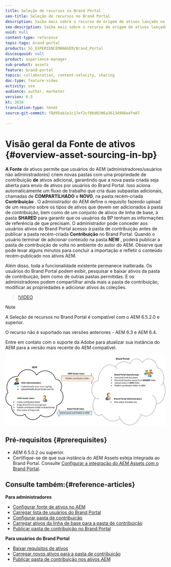 ```yaml
---
title: Seleção de recursos no Brand Portal
seo-title: Seleção de recursos no Brand Portal
description: Saiba mais sobre o recurso de origem de ativos lançado no Portal de marcas de ativos do Adobe Experience Manager.
seo-description: Saiba mais sobre o recurso de origem de ativos lançado no Portal de marcas de ativos do Adobe Experience Manager.
uuid: null
content-type: reference
topic-tags: brand-portal
products: SG_EXPERIENCEMANAGER/Brand_Portal
discoiquuid: null
product: experience-manager
sub-product: assets
feature: brand-portal
topics: collaboration, content-velocity, sharing
doc-type: feature-video
activity: use
audience: author, marketer
version: 6.5
kt: 3838
translation-type: tm+mt
source-git-commit: f8d95ab1e1c17ef2cf86d0206a36134996e4fe07

---
```



# Visão geral da Fonte de ativos {#overview-asset-sourcing-in-bp}

**A Fonte** de ativos permite que usuários do AEM (administradores/usuários não administradores) criem novas pastas com uma propriedade de contribuição **de** ativos adicional, garantindo que a nova pasta criada seja aberta para envio de ativos por usuários do Brand Portal. Isso aciona automaticamente um fluxo de trabalho que cria duas subpastas adicionais, chamadas de **COMPARTILHADO** e **NOVO**, na pasta recém-criada **Contribuição** . O administrador do AEM define o requisito fazendo upload de um resumo sobre os tipos de ativos que devem ser adicionados à pasta de contribuição, bem como de um conjunto de ativos de linha de base, à pasta **SHARED** para garantir que os usuários da BP tenham as informações de referência de que precisam. O administrador pode conceder aos usuários ativos do Brand Portal acesso à pasta de contribuição antes de publicar a pasta recém-criada **Contribuição** no Brand Portal. Quando o usuário terminar de adicionar conteúdo na pasta **NEW** , poderá publicar a pasta de contribuição de volta no ambiente do autor do AEM. Observe que pode levar alguns minutos para concluir a importação e refletir o conteúdo recém-publicado nos ativos AEM.

Além disso, toda a funcionalidade existente permanece inalterada. Os usuários do Brand Portal podem exibir, pesquisar e baixar ativos da pasta de contribuição, bem como de outras pastas permitidas. E os administradores podem compartilhar ainda mais a pasta de contribuição, modificar as propriedades e adicionar ativos às coleções.

>[!VIDEO](https://video.tv.adobe.com/v/29365/?quality=12&captions=por_br)

>[!NOTE]
>
>A Seleção de recursos no Brand Portal é compatível com o AEM 6.5.2.0 e superior.
>
>O recurso não é suportado nas versões anteriores - AEM 6.3 e AEM 6.4.
>
>Entre em contato com o suporte da Adobe para atualizar sua instância do AEM para a versão mais recente do AEM compatível.

![Seleção de recursos do Portal de marcas](assets/asset-sourcing.png)

## Pré-requisitos {#prerequisites}

* AEM 6.5.0.2 ou superior.
* Certifique-se de que sua instância do AEM Assets esteja integrada ao Brand Portal. Consulte [Configurar a integração do AEM Assets com o Brand Portal](https://helpx.adobe.com/experience-manager/6-5/assets/using/brand-portal-configuring-integration.html).

## Consulte também:{#reference-articles}

**Para administradores**

* [Configurar fonte de ativos no AEM](brand-portal-configure-asset-sourcing.md)
* [Carregar lista de usuários do Brand Portal](brand-portal-configure-asset-sourcing.md)
* [Configurar pasta de contribuição](brand-portal-contribution-folder.md)
* [Carregar ativos da linha de base para a pasta de contribuição](brand-portal-upload-baseline-assets.md)
* [Publicar pasta de contribuição no Brand Portal](brand-portal-publish-contribution-folder-to-brand-portal.md)

**Para usuários do Brand Portal**

* [Baixar requisitos de ativos](brand-portal-download-asset-requirements.md)
* [Carregar novos ativos para a pasta de contribuição](brand-portal-upload-assets-to-contribution-folder.md)
* [Publicar pasta de contribuição nos ativos AEM](brand-portal-publish-contribution-folder-to-aem-assets.md)
